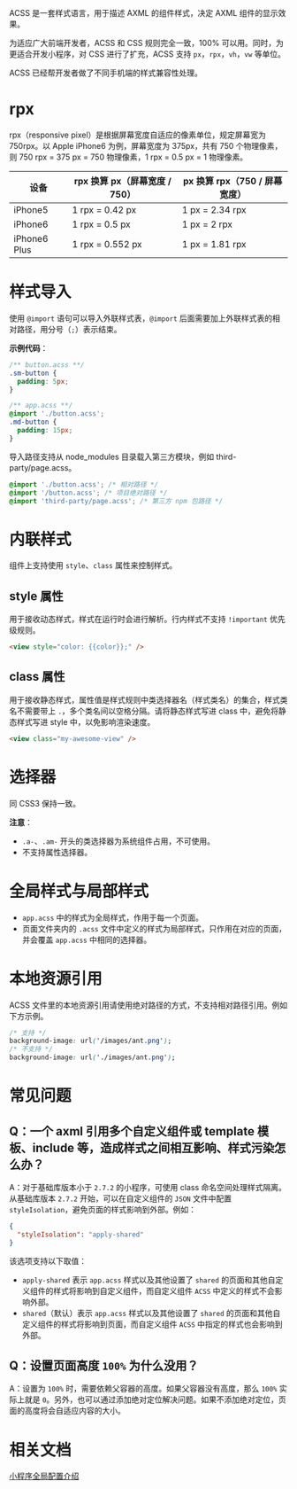 ACSS 是一套样式语言，用于描述 AXML 的组件样式，决定 AXML 组件的显示效果。

为适应广大前端开发者，ACSS 和 CSS 规则完全一致，100% 可以用。同时，为更适合开发小程序，对 CSS 进行了扩充，ACSS 支持 `px`，`rpx`，`vh`，`vw` 等单位。

ACSS 已经帮开发者做了不同手机端的样式兼容性处理。

# rpx

rpx（responsive pixel）是根据屏幕宽度自适应的像素单位，规定屏幕宽为 750rpx。以 Apple iPhone6 为例，屏幕宽度为 375px，共有 750 个物理像素，则 750 rpx = 375 px = 750 物理像素，1 rpx = 0.5 px = 1 物理像素。

| 设备         | rpx 换算 px（屏幕宽度 / 750） | px 换算 rpx（750 / 屏幕宽度） |
| ------------ | ----------------------------- | ----------------------------- |
| iPhone5      | 1 rpx = 0.42 px               | 1 px = 2.34 rpx               |
| iPhone6      | 1 rpx = 0.5 px                | 1 px = 2 rpx                  |
| iPhone6 Plus | 1 rpx = 0.552 px              | 1 px = 1.81 rpx               |

# 样式导入

使用 `@import` 语句可以导入外联样式表，`@import` 后面需要加上外联样式表的相对路径，用分号（`;`）表示结束。

**示例代码**：

```css
/** button.acss **/
.sm-button {
  padding: 5px;
}
```

```css
/** app.acss **/
@import './button.acss';
.md-button {
  padding: 15px;
}
```

导入路径支持从 node_modules 目录载入第三方模块，例如 third-party/page.acss。

```css
@import './button.acss'; /* 相对路径 */
@import '/button.acss'; /* 项目绝对路径 */
@import 'third-party/page.acss'; /* 第三方 npm 包路径 */
```
# 内联样式

组件上支持使用 `style`、`class` 属性来控制样式。

## style 属性

用于接收动态样式，样式在运行时会进行解析。行内样式不支持 `!important` 优先级规则。

```html
<view style="color: {{color}};" />
```

## class 属性

用于接收静态样式，属性值是样式规则中类选择器名（样式类名）的集合，样式类名不需要带上 `.`，多个类名间以空格分隔。请将静态样式写进 class 中，避免将静态样式写进 style 中，以免影响渲染速度。

```html
<view class="my-awesome-view" />
```

# 选择器

同 CSS3 保持一致。

**注意**：

- `.a-`、`.am-` 开头的类选择器为系统组件占用，不可使用。
- 不支持属性选择器。

# 全局样式与局部样式

- `app.acss` 中的样式为全局样式，作用于每一个页面。
- 页面文件夹内的 `.acss` 文件中定义的样式为局部样式，只作用在对应的页面，并会覆盖 `app.acss` 中相同的选择器。

# 本地资源引用

ACSS 文件里的本地资源引用请使用绝对路径的方式，不支持相对路径引用。例如下方示例。

```css
/* 支持 */
background-image: url('/images/ant.png');
/* 不支持 */
background-image: url('./images/ant.png');
```
# 常见问题

## Q：一个 axml 引用多个自定义组件或 template 模板、include 等，造成样式之间相互影响、样式污染怎么办？

A：对于基础库版本小于 `2.7.2` 的小程序，可使用 class 命名空间处理样式隔离。从基础库版本 `2.7.2` 开始，可以在自定义组件的 `JSON` 文件中配置 `styleIsolation`，避免页面的样式影响到外部。例如：

```json
{
  "styleIsolation": "apply-shared"
}
```

该选项支持以下取值：

- `apply-shared` 表示 `app.acss` 样式以及其他设置了 `shared` 的页面和其他自定义组件的样式将影响到自定义组件，而自定义组件 `ACSS` 中定义的样式不会影响外部。
- `shared`（默认）表示 `app.acss` 样式以及其他设置了 `shared` 的页面和其他自定义组件的样式将影响到页面，而自定义组件 `ACSS` 中指定的样式也会影响到外部。

## Q：设置页面高度 `100%` 为什么没用？

A：设置为 `100%` 时，需要依赖父容器的高度。如果父容器没有高度，那么 `100%` 实际上就是 `0`。另外，也可以通过添加绝对定位解决问题。如果不添加绝对定位，页面的高度将会自适应内容的大小。

# 相关文档

[小程序全局配置介绍](https://opendocs.alipay.com/mini/framework/app)
